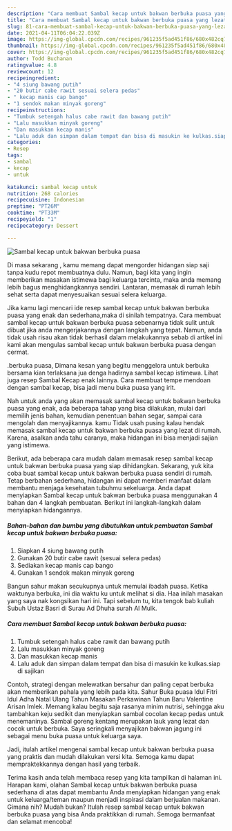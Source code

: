 ```yaml
---
description: "Cara membuat Sambal kecap untuk bakwan berbuka puasa yang lezat dan Mudah Dibuat"
title: "Cara membuat Sambal kecap untuk bakwan berbuka puasa yang lezat dan Mudah Dibuat"
slug: 81-cara-membuat-sambal-kecap-untuk-bakwan-berbuka-puasa-yang-lezat-dan-mudah-dibuat
date: 2021-04-11T06:04:22.039Z
image: https://img-global.cpcdn.com/recipes/961235f5ad451f86/680x482cq70/sambal-kecap-untuk-bakwan-berbuka-puasa-foto-resep-utama.jpg
thumbnail: https://img-global.cpcdn.com/recipes/961235f5ad451f86/680x482cq70/sambal-kecap-untuk-bakwan-berbuka-puasa-foto-resep-utama.jpg
cover: https://img-global.cpcdn.com/recipes/961235f5ad451f86/680x482cq70/sambal-kecap-untuk-bakwan-berbuka-puasa-foto-resep-utama.jpg
author: Todd Buchanan
ratingvalue: 4.8
reviewcount: 12
recipeingredient:
- "4 siung bawang putih"
- "20 butir cabe rawit sesuai selera pedas"
- " kecap manis cap bango"
- "1 sendok makan minyak goreng"
recipeinstructions:
- "Tumbuk setengah halus cabe rawit dan bawang putih"
- "Lalu masukkan minyak goreng"
- "Dan masukkan kecap manis"
- "Lalu aduk dan simpan dalam tempat dan bisa di masukin ke kulkas.siap di sajikan"
categories:
- Resep
tags:
- sambal
- kecap
- untuk

katakunci: sambal kecap untuk 
nutrition: 268 calories
recipecuisine: Indonesian
preptime: "PT26M"
cooktime: "PT33M"
recipeyield: "1"
recipecategory: Dessert

---
```



![Sambal kecap untuk bakwan berbuka puasa](https://img-global.cpcdn.com/recipes/961235f5ad451f86/680x482cq70/sambal-kecap-untuk-bakwan-berbuka-puasa-foto-resep-utama.jpg)

Di masa  sekarang , kamu memang dapat mengorder hidangan siap saji tanpa kudu repot membuatnya dulu. Namun, bagi kita yang ingin memberikan masakan istimewa bagi keluarga tercinta, maka anda memang lebih bagus menghidangkannya sendiri. Lantaran, memasak di rumah lebih sehat serta dapat menyesuaikan sesuai selera keluarga.

Jika kamu lagi mencari ide resep sambal kecap untuk bakwan berbuka puasa yang enak dan sederhana,maka di sinilah tempatnya. Cara membuat sambal kecap untuk bakwan berbuka puasa  sebenarnya tidak sulit untuk dibuat jika anda mengerjakannya dengan langkah yang tepat. Namun, anda tidak usah risau akan tidak berhasil dalam melakukannya 
sebab di artikel ini kami akan mengulas sambal kecap untuk bakwan berbuka puasa dengan cermat.  

.berbuka puasa, Dimana kesan yang begitu menggelora untuk berbuka bersama kian terlaksana jua denga hadirnya sambal kecap istimewa. Lihat juga resep Sambal Kecap enak lainnya. Cara membuat tempe mendoan dengan sambal kecap, bisa jadi menu buka puasa yang irit.

Nah untuk anda yang akan memasak sambal kecap untuk bakwan berbuka puasa yang enak, ada beberapa tahap yang bisa dilakukan, mulai dari memilih jenis bahan, kemudian penentuan bahan segar, sampai cara mengolah dan menyajikannya. kamu Tidak usah pusing kalau hendak memasak sambal kecap untuk bakwan berbuka puasa yang lezat di rumah. Karena, asalkan anda  tahu caranya, maka hidangan ini bisa menjadi sajian yang istimewa.

Berikut, ada beberapa cara mudah dalam memasak resep sambal kecap untuk bakwan berbuka puasa yang siap dihidangkan. Sekarang, yuk kita coba buat sambal kecap untuk bakwan berbuka puasa sendiri di rumah. Tetap berbahan sederhana, hidangan ini dapat memberi manfaat dalam membantu menjaga kesehatan tubuhmu sekeluarga. Anda dapat menyiapkan Sambal kecap untuk bakwan berbuka puasa menggunakan 4 bahan dan 4 langkah pembuatan. Berikut ini langkah-langkah dalam menyiapkan hidangannya.

<!--inarticleads1-->

##### Bahan-bahan dan bumbu yang dibutuhkan untuk pembuatan Sambal kecap untuk bakwan berbuka puasa:

1. Siapkan 4 siung bawang putih
1. Gunakan 20 butir cabe rawit (sesuai selera pedas)
1. Sediakan  kecap manis cap bango
1. Gunakan 1 sendok makan minyak goreng


Bangun sahur makan secukupnya untuk memulai ibadah puasa. Ketika waktunya berbuka, ini dia waktu ku untuk melihat si dia. Haa inilah masakan yang saya nak kongsikan hari ini. Tapi sebelum tu, kita tengok bab kuliah Subuh Ustaz Basri di Surau Ad Dhuha surah Al Mulk. 

<!--inarticleads2-->

##### Cara membuat Sambal kecap untuk bakwan berbuka puasa:

1. Tumbuk setengah halus cabe rawit dan bawang putih
1. Lalu masukkan minyak goreng
1. Dan masukkan kecap manis
1. Lalu aduk dan simpan dalam tempat dan bisa di masukin ke kulkas.siap di sajikan


Contoh, strategi dengan melewatkan bersahur dan paling cepat berbuka akan memberikan pahala yang lebih pada kita. Sahur Buka puasa Idul Fitri Idul Adha Natal Ulang Tahun Masakan Perkawinan Tahun Baru Valentine Arisan Imlek. Memang kalau begitu saja rasanya minim nutrisi, sehingga aku tambahkan keju sedikit dan menyiapkan sambal cocolan kecap pedas untuk menemaninya. Sambal goreng kentang merupakan lauk yang lezat dan cocok untuk berbuka. Saya seringkali menyajikan bakwan jagung ini sebagai menu buka puasa untuk keluarga saya. 

Jadi, itulah artikel mengenai  sambal kecap untuk bakwan berbuka puasa  yang praktis dan mudah dilakukan versi kita. Semoga kamu dapat mempraktekkannya dengan hasil yang terbaik. 

Terima kasih anda telah membaca resep yang kita tampilkan di halaman ini. Harapan kami, olahan  Sambal kecap untuk bakwan berbuka puasa sederhana di atas dapat membantu Anda menyiapkan hidangan yang enak untuk keluarga/teman maupun menjadi inspirasi dalam berjualan makanan. Gimana nih? Mudah bukan? Itulah resep sambal kecap untuk bakwan berbuka puasa yang bisa Anda praktikkan di rumah. Semoga bermanfaat dan selamat mencoba!

